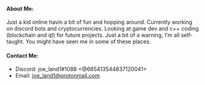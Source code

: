 #### About Me:
    
Just a kid online havin a bit of fun and hopping around. Currently working on discord bots and cryptocurrencies. Looking at game dev and c++ coding (blockchain and qt) for future projects. Just a bit of a warning, I'm all self-taught. You might have seen me in some of these places.

#### Contact Me:

* Discord: joe_land1#1088 <@665413544837120041>
* Email: joe_land1@protonmail.com
